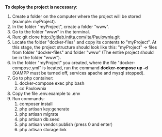 **To deploy the project is necessary:**
1. Create a folder on the computer where the project will be stored (example: myProject).
2. In the folder "myProject", create a folder "www".
3. Go to the folder "www" in the terminal.
4. Run: git clone http://gitlab.intita.com/Ita/Paulownia.git
5. Locate the folder "docker-files" and copy its contents to "myProject".
 At this stage, the project structure should look like this: 
 "myProject" -> files from folder "docker-files" and folder "www" (The entire project should be in the folder "www").
6. In the folder "myProject" you created, where the file "docker-compose.yml" is located, run the command **docker-compose up -d**
(XAMPP must be turned off, services apache and mysql stopped).
7. Go to php container:
    1. docker-compose exec php bash
    2. cd Paulownia
8. Copy the file .env.example to .env
9. Run commands:
    1. composer install
    2. php artisan key:generate
    3. php artisan migrate
    4. php artisan db:seed
    5. php artisan vendor:publish (press 0 and enter)
    6. php artisan storage:link